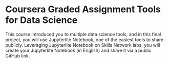 # Coursera Graded Assignment Tools for Data Science
This course introduced you to multiple data science tools, and in this final project, you will use Jupyterlite Notebook, one of the easiest tools to share publicly.   Leveraging Jupyterlite Notebook on Skills Network labs, you will create your Jupyterlite Notebook (in English) and share it via a public GitHub link.

